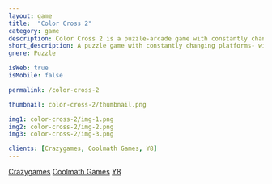 ```yaml
---
layout: game
title:  "Color Cross 2"
category: game
description: Color Cross 2 is a puzzle-arcade game with constantly changing platforms! With every hop, the environment swaps. Can you collect all the stars?
short_description: A puzzle game with constantly changing platforms- with every hop, the environment swaps!
gnere: Puzzle

isWeb: true
isMobile: false

permalink: /color-cross-2

thumbnail: color-cross-2/thumbnail.png

img1: color-cross-2/img-1.png
img2: color-cross-2/img-2.png
img3: color-cross-2/img-3.png

clients: [Crazygames, Coolmath Games, Y8]
---
```


<a href="https://www.crazygames.com/game/color-cross-2" class="button-normal" target="_BLANK">Crazygames</a>
<a href="https://www.coolmathgames.com/0-color-cross-2" class="button-normal" target="_BLANK">Coolmath Games</a>
<a href="https://www.y8.com/games/color_cross_2" class="button-normal" target="_BLANK">Y8</a>